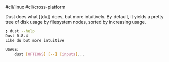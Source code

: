 #cli/linux #cli/cross-platform

Dust does what [[du]] does, but more intuitively. By default, it yields a pretty tree of disk usage by filesystem nodes, sorted by increasing usage.

```sh
❯ dust --help
Dust 0.8.4
Like du but more intuitive

USAGE:
    dust [OPTIONS] [--] [inputs]...
```

